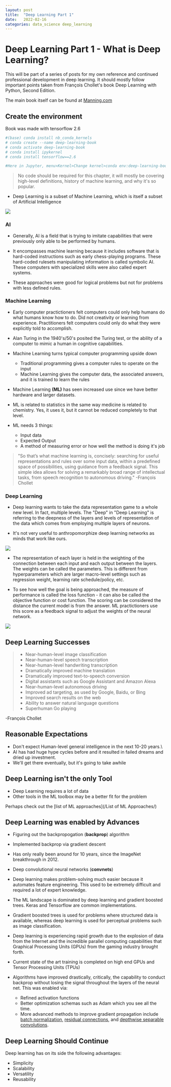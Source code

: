 ```yaml
---
layout: post
title:  "Deep Learning Part 1"
date:   2022-02-16
categories: data_science deep_learning
---
```


# Deep Learning Part 1 - What is Deep Learning?

This will be part of a series of posts for my own reference and continued professional development in deep learning. It should mostly follow important points taken from François Chollet's book Deep Learning with Python, Second Edition. 

The main book itself can be found at [Manning.com](https://livebook.manning.com/book/deep-learning-with-python-second-edition/chapter-1/)

## Create the environment

Book was made with tensorflow 2.6


```python
#(base) conda install nb_conda_kernels
# conda create --name deep-learning-book
# conda activate deep-learning-book
# conda install ipykernel
# conda install tensorflow==2.6

#Here in Jupyter, menu>Kernel>Change kernel>conda env:deep-learning-book

```

>No code should be required for this chapter, it will mostly be covering high-level definitions, history of machine learning, and why it's so popular. 

- Deep Learning is a subset of Machine Learning, which is itself a subset of Artificial Intelligence

<img src="/assets/images/DLwPCh1/Venn-Diagram.png">


### AI
- Generally, AI is a field that is trying to imitate capabilities that were previously only able to be performed by humans.

- It encompasses machine learning because it includes software that is hard-coded instructions such as early chess-playing programs. These hard-coded rulesets manipulating information is called symbolic AI. These computers with specialized skills were also called expert systems. 

- These approaches were good for logical problems but not for problems with less defined rules. 

### Machine Learning
- Early computer practictioners felt computers could only help humans do what humans know how to do. Did not creativity or learning from experience. Practitioners felt computers could only do what they were explicitly told to accomplish. 

- Alan Turing in the 1940's/50's posited the Turing test, or the ability of a computer to mimic a human in cognitive capabilities. 

- Machine Learning turns typical computer programming upside down
    - Traditional programming gives a computer rules to operate on the input
    - Machine Learning gives the computer data, the associated answers, and it is trained to learn the rules

- Machine Learning **(ML)** has seen increased use since we have better hardware and larger datasets.

- ML is related to statistics in the same way medicine is related to chemistry. Yes, it uses it, but it cannot be reduced completely to that level.

- ML needs 3 things:
    - Input data
    - Expected Output
    - A method of measuring error or how well the method is doing it's job

>"So that’s what machine learning is, concisely: searching for useful representations and rules over some input data, within a predefined space of possibilities, using guidance from a feedback signal. This simple idea allows for solving a remarkably broad range of intellectual tasks, from speech recognition to autonomous driving." -François Chollet

### Deep Learning

- Deep learning wants to take the data representation game to a whole new level. In fact, multiple levels. The "Deep" in "Deep Learning" is referring to the deepness of the layers and levels of representation of the data which comes from employing multiple layers of neurons. 

- It's not very useful to anthropomorphize deep learning networks as minds that work like ours. 

<img src="/assets/images/DLwPCh1/Layer-Representations.png">

- The representation of each layer is held in the weighting of the connection between each input and each output between the layers. The weights can be called the parameters. This is different from hyperparameters which are larger macro-level settings such as regression weight, learning rate schedule/policy, etc. 

- To see how well the goal is being approached, the measure of performance is called the loss function - it can also be called the objective function or cost function. The scoring can be considered the distance the current model is from the answer. ML practictioners use this score as a feedback signal to adjust the weights of the neural network. 

<img src="/assets/images/DLwPCh1/Learning-Cycle.png">

## Deep Learning Successes

>- Near-human-level image classification
>- Near-human-level speech transcription
>- Near-human-level handwriting transcription
>- Dramatically improved machine translation
>- Dramatically improved text-to-speech conversion
>- Digital assistants such as Google Assistant and Amazon Alexa
>- Near-human-level autonomous driving
>- Improved ad targeting, as used by Google, Baidu, or Bing
>- Improved search results on the web
>- Ability to answer natural language questions
>- Superhuman Go playing
 
 -François Chollet
 
## Reasonable Expectations
- Don't expect Human-level general intelligence in the next 10-20 years.\
- AI has had huge hype cycles before and it resulted in failed dreams and dried up investment. 
- We'll get there eventually, but it's going to take awhile

## Deep Learning isn't the only Tool
- Deep Learning requires a lot of data
- Other tools in the ML toolbox may be a better fit for the problem

Perhaps check out the [list of ML approaches](/List of ML Approaches/) 

## Deep Learning was enabled by Advances

- Figuring out the backpropogation (**backprop**) algorithm
- Implemented backprop via gradient descent
- Has only really been around for 10 years, since the ImageNet breakthrough in 2012.

- Deep convolutional neural networks (**convnets**)

- Deep learning makes problem-solving much easier because it automates feature engineering. This used to be extremely difficult and required a lot of expert knowledge.

- The ML landscape is dominated by deep learning and gradient boosted trees. Keras and Tensorflow are common implementations.

- Gradient boosted trees is used for problems where structured data is available, whereas deep learning is used for perceptual problems such as image classification.

- Deep learning is experiencing rapid growth due to the explosion of data from the Internet and the incredible parallel computing capabilities that Graphical Processing Units (GPUs) from the gaming industry brought forth. 

- Current state of the art training is completed on high end GPUs and Tensor Processing Units (TPUs)

- Algorithms have improved drastically, critically, the capability to conduct backprop without losing the signal throughout the layers of the neural net. This was enabled via:
    - Refined activation functions
    - Better optimization schemas such as Adam which you see all the time.
    - More advanced methods to improve gradient propagation include [batch normalization](https://www.analyticsvidhya.com/blog/2021/03/introduction-to-batch-normalization/), [residual connections](https://towardsdatascience.com/what-is-residual-connection-efb07cab0d55), and [depthwise separable convolutions](https://paperswithcode.com/method/depthwise-separable-convolution).


## Deep Learning Should Continue

Deep learning has on its side the following advantages:

- Simplicity
- Scalability
- Versatility
- Reusability

